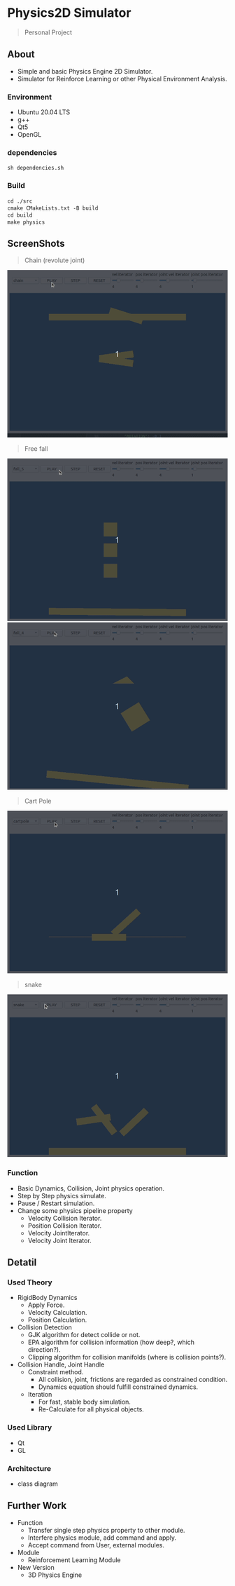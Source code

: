 # Physics2D Simulator

> Personal Project

## About
- Simple and basic Physics Engine 2D Simulator.
- Simulator for Reinforce Learning or other Physical Environment Analysis.


### Environment

- Ubuntu 20.04 LTS
- g++
- Qt5
- OpenGL

### dependencies
```
sh dependencies.sh
```

### Build

```
cd ./src
cmake CMakeLists.txt -B build
cd build
make physics

```

## ScreenShots

> Chain (revolute joint)

![](/images/chain_1.gif)

> Free fall

![](/images/fall_2.gif)
![](/images/fall_3.gif)

> Cart Pole

![](/images/cartpole.gif)

> snake

![](/images/snake.gif)



### Function

- Basic Dynamics, Collision, Joint physics operation.
- Step by Step physics simulate.
- Pause / Restart simulation.
- Change some physics pipeline property
    - Velocity Collision Iterator.
    - Position Collision Iterator.
    - Velocity JointIterator.
    - Velocity Joint Iterator.

## Detatil


### Used Theory

- RigidBody Dynamics
    - Apply Force.
    - Velocity Calculation.
    - Position Calculation.
- Collision Detection
    - GJK algorithm for detect collide or not.
    - EPA algorithm for collision information (how deep?, which direction?).
    - Clipping algorithm for collision manifolds (where is collision points?).
- Collision Handle, Joint  Handle
    - Constraint method.
        - All collision, joint, frictions are regarded as constrained condition.
        - Dynamics equation should fulfill constrained dynamics.
    - Iteration
        - For fast, stable body simulation.
        - Re-Calculate for all physical objects.

### Used Library

- Qt
- GL

### Architecture

- class diagram

## Further Work


- Function
    - Transfer single step physics property to other module.
    - Interfere physics module, add command and apply.
    - Accept command from User, external modules.
- Module
    - Reinforcement Learning Module
- New Version
    - 3D Physics Engine

